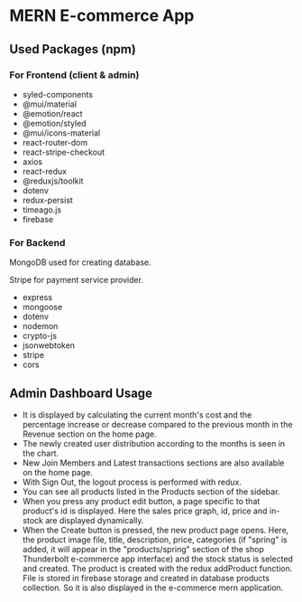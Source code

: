 # MERN E-commerce App

## Used Packages (npm)

### For Frontend (client & admin)

- syled-components
- @mui/material
- @emotion/react
- @emotion/styled
- @mui/icons-material
- react-router-dom
- react-stripe-checkout
- axios
- react-redux
- @reduxjs/toolkit
- dotenv
- redux-persist
- timeago.js
- firebase

### For Backend

MongoDB used for creating database.

Stripe for payment service provider.

- express
- mongoose
- dotenv
- nodemon
- crypto-js
- jsonwebtoken
- stripe
- cors

## Admin Dashboard Usage

- It is displayed by calculating the current month's cost and the percentage increase or decrease compared to the previous month in the Revenue section on the home page.
- The newly created user distribution according to the months is seen in the chart.
- New Join Members and Latest transactions sections are also available on the home page.
- With Sign Out, the logout process is performed with redux.
- You can see all products listed in the Products section of the sidebar.
- When you press any product edit button, a page specific to that product's id is displayed. Here the sales price graph, id, price and in-stock are displayed dynamically.
- When the Create button is pressed, the new product page opens. Here, the product image file, title, description, price, categories (if "spring" is added, it will appear in the "products/spring" section of the shop Thunderbolt e-commerce app interface) and the stock status is selected and created. The product is created with the redux addProduct function. File is stored in firebase storage and created in database products collection. So it is also displayed in the e-commerce mern application.


